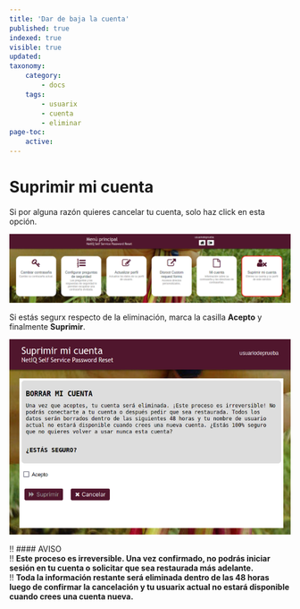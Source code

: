 ```yaml
---
title: 'Dar de baja la cuenta'
published: true
indexed: true
visible: true
updated:
taxonomy:
    category:
        - docs
    tags:
        - usuarix
        - cuenta
        - eliminar
page-toc:
    active:
---
```


# Suprimir mi cuenta
Si por alguna razón quieres cancelar tu cuenta, solo haz click en esta opción.

![](es/tablero_borrar.png)

Si estás segurx respecto de la eliminación, marca la casilla **Acepto** y finalmente **Suprimir**.

![](es/borrar.png)

!! #### AVISO<br>
!! **Este proceso es irreversible. Una vez confirmado, no podrás iniciar sesión en tu cuenta o solicitar que sea restaurada más adelante.**<br>
!! **Toda la información restante será eliminada dentro de las 48 horas luego de confirmar la cancelación y tu usuarix actual no estará disponible cuando crees una cuenta nueva.**
